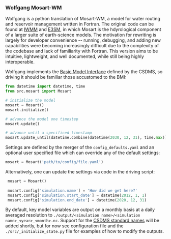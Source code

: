 ### Wolfgang Mosart-WM

Wolfgang is a python translation of Mosart-WM, a model for water routing and reservoir management written in Fortran. The original code can be found at [IWMM](https://github.com/IMMM-SFA/iwmm) and [E3SM](https://github.com/E3SM-Project/E3SM), in which Mosart is the hdyrological component of a larger suite of earth-science models. The motivation for rewriting is largely for developer convenience -- running, debugging, and adding new capabilities were becoming increasingly difficult due to the complexity of the codebase and lack of familiarity with Fortran. This version aims to be intuitive, lightweight, and well documented, while still being highly interoperable.

Wolfgang implements the [Basic Model Interface](https://csdms.colorado.edu/wiki/BMI) defined by the CSDMS, so driving it should be familiar those accustomed to the BMI:

```python
from datetime import datetime, time
from src.mosart import Mosart

# initialize the model
mosart = Mosart()
mosart.initialize()

# advance the model one timestep
mosart.update()

# advance until a specificed timestamp
mosart.update_until(datetime.combine(datetime(2030, 12, 31), time.max))
```

Settings are defined by the merger of the `config_defaults.yaml` and an optional user specified file which can override any of the default settings:

```python
mosart = Mosart('path/to/config/file.yaml')
```

Alternatively, one can update the settings via code in the driving script:

```python
 mosart = Mosart()
 
 mosart.config['simulation.name'] = 'How did we get here?'
 mosart.config['simulation.start_date'] = datetime(2012, 1, 1)
 mosart.config['simulation.end_date'] = datetime(2020, 12, 31)
```

By default, key model variables are output on a monthly basis at a daily averaged resolution to `./output/<simulation name>/<simulation name>_<year>_<month>.nc`. Support for the [CSDMS standard names](https://github.com/csdms/standard_names) will be added shortly, but for now see configuration file and the `./src/_initialize_state.py` file for examples of how to modify the outputs.

